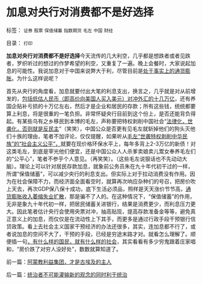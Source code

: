 # 加息对央行对消费都不是好选择

标签： `证券` `股票` `保值储蓄` `指数期货` `毛左` `中国` `财经` 

目录： `打印`

**加息对央行对消费都不是好选择**今天流传的几大利空，几乎都是想跌者或者见跌者，罗织听过的想过的作梦希望的利空，又重复了一遍。晚上会餐时，大家说起加息的可能性。我说加息对于中国来说弊大于利，尽管目前是[处于事实上的通货膨胀](../../../2009/12/7/谈产能过剩不可能有通货膨胀的谬论.md)。为什么这样说呢？

首先从央行的角度看，加息就要付出大笔的利息支出，换言之，几乎就是对从前增发的，[包括低估人民币（即高价向美国人买入美元）对冲外汇的十几万亿](../../../2010/4/26/低估人民币“贵买贱卖＝全民亏损”.md)，还有养国企贴补亏损的十万亿左右，然后才是企业和居民的存款；所有这些钱，统统都要算上利息，将是很重的一笔负担。非常怀疑央行目前到这个份上，是否还能背负得起。有某些乌有之乡移民到本博的毛左，声称要把特权剥削中国社会“[法律化，世袭化，否则就是反民主](../../../2010/3/2/封建社会的权力世袭.md)”（笑笑），中国公众是否更有见毛左就斩掉他们的狗头灭他们十族的理由，笔者不加评论，仅仅提醒，如果听从[毛左“世袭特权剥削中华民族”的“社会主义公平”，](../../../2009/8/6/一些可怜人有其可憎之处.md)就要在现价格环保水平上，每年多背上2-3万亿的新债！对这类毛左，到底是宰光他们便宜，还是中国公众人人杀爹卖娘卖儿鬻女奉养毛左们的“公平心”，笔者不参乎个人意见。（再笑笑）。（这些毛左说狠话也不先动动大脑）。理论上可以针对居民存款加息，就象前公务员朱在九十年代初干过的一样，所谓“保值储蓄”，可以减少央行的利息支出。但实际上对于拉动消费没有作用。因为在社会保障不力，而经济面全面看空时，就算再次响应杂种们的号召，把房价吹上天去，再次GDP保八保十成功，底下生活必须品，照样是天天涨价节节高，[通货膨胀收入萎缩失业扩散](../../../2010/4/24/人民币低估造成恶性通货膨胀和失业和万亿损失.md)，那是骗不了人的。在这种情况下，“保值储蓄”的作用，无非是象九十年代初一样，把居民储蓄关进银行，结果是消费更少，而利息压力更大。因此笔者估计央行会使用央票对冲，抽高贴现，提高存款准备金等等，避免真正意义上的加息，而仅仅是在流动性上下其手，而更多是通过行政手段干预银行信贷政策。看上去社会主义国家干预经济的办法还很多，其实，连加息都不行了，或者说加息的空间不大了，干预的手段，已经是穷途末路才对。就看怎么理解了。顺便插一句[，有什么样的国民，就有什么样的社会](../../../2010/4/15/“反对派”不是“对抗派”.md)，其实看看有多少穷鬼跟着庄家唱和，“房价跌了对穷人没好处”，数数就算知道了。

前一篇：[阿蒙教利益集团，才是古埃及的主人](../../../2010/4/27/阿蒙教利益集团，才是古埃及的主人.md)

后一篇：[统治者不可能灌输新的观念的同时利于统治](../../../2010/4/27/统治者不可能灌输新的观念的同时利于统治.md)